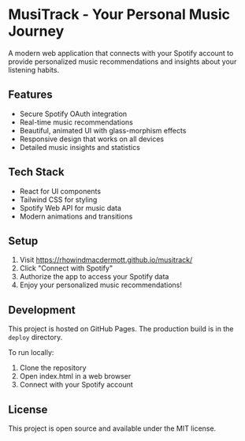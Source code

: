 # MusiTrack - Your Personal Music Journey

A modern web application that connects with your Spotify account to provide personalized music recommendations and insights about your listening habits.

## Features

- Secure Spotify OAuth integration
- Real-time music recommendations
- Beautiful, animated UI with glass-morphism effects
- Responsive design that works on all devices
- Detailed music insights and statistics

## Tech Stack

- React for UI components
- Tailwind CSS for styling
- Spotify Web API for music data
- Modern animations and transitions

## Setup

1. Visit https://rhowindmacdermott.github.io/musitrack/
2. Click "Connect with Spotify"
3. Authorize the app to access your Spotify data
4. Enjoy your personalized music recommendations!

## Development

This project is hosted on GitHub Pages. The production build is in the `deploy` directory.

To run locally:
1. Clone the repository
2. Open index.html in a web browser
3. Connect with your Spotify account

## License

This project is open source and available under the MIT license.

